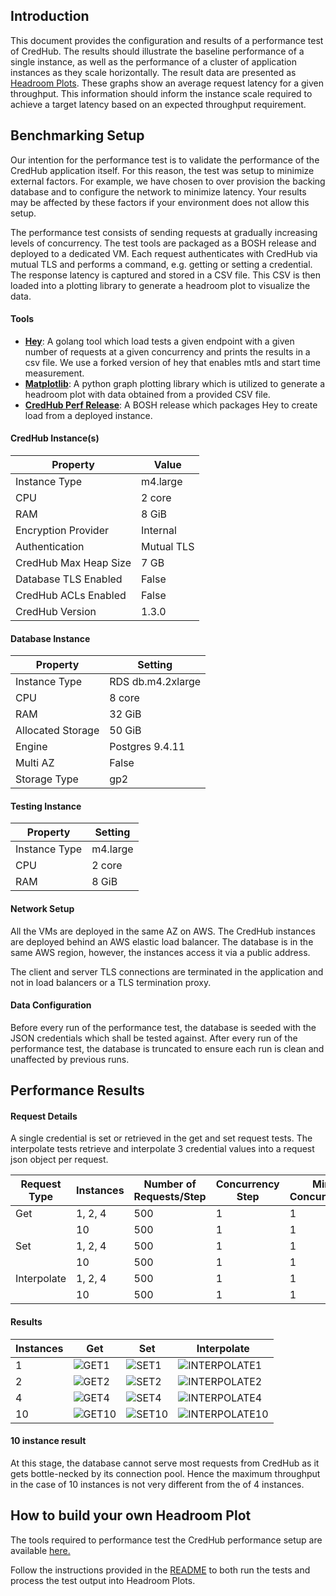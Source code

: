 ## Introduction

This document provides the configuration and results of a performance test of CredHub. The results should illustrate the baseline performance of a single instance, as well as the performance of a cluster of application instances as they scale horizontally. The result data are presented as [Headroom Plots][1]. These graphs show an average request latency for a given throughput. This information should inform the instance scale required to achieve a target latency based on an expected throughput requirement.

[1]:https://github.com/adrianco/headroom-plot

## Benchmarking Setup

Our intention for the performance test is to validate the performance of the CredHub application itself. For this reason, the test was setup to minimize external factors. For example, we have chosen to over provision the backing database and to configure the network to minimize latency. Your results may be affected by these factors if your environment does not allow this setup.

The performance test consists of sending requests at gradually increasing levels of concurrency. The test tools are packaged as a BOSH release and deployed to a dedicated VM. Each request authenticates with CredHub via mutual TLS and performs a command, e.g. getting or setting a credential. The response latency is captured and stored in a CSV file. This CSV is then loaded into a plotting library to generate a headroom plot to visualize the data.


#### Tools

* **[Hey][2]**: A golang tool which load tests a given endpoint with a given number of requests at a given concurrency and prints the results in a csv file. We use a forked version of hey that enables mtls and start time measurement.
* **[Matplotlib][3]**: A python graph plotting library which is utilized to generate a headroom plot with data obtained from a provided CSV file.
* **[CredHub Perf Release][4]**: A BOSH release which packages Hey to create load from a deployed instance.

[2]:https://github.com/cf-routing/hey
[3]:https://github.com/matplotlib/matplotlib
[4]:https://github.com/cloudfoundry-incubator/credhub-perf-release

#### CredHub Instance(s)

| Property              | Value      |
|-----------------------|------------|
| Instance Type         | m4.large   |
| CPU                   | 2 core     |
| RAM                   | 8 GiB      |
| Encryption Provider   | Internal   |
| Authentication        | Mutual TLS |
| CredHub Max Heap Size | 7 GB       |
| Database TLS Enabled  | False      |
| CredHub ACLs Enabled  | False      |
| CredHub Version       | 1.3.0      |


#### Database Instance

| Property          | Setting           |
|-------------------|-------------------|
| Instance Type     | RDS db.m4.2xlarge |
| CPU               | 8 core            |
| RAM               | 32 GiB            |
| Allocated Storage | 50 GiB            |
| Engine            | Postgres 9.4.11   |
| Multi AZ          | False             |
| Storage Type      | gp2               |


#### Testing Instance

| Property          | Setting  |
|-------------------|----------|
| Instance Type     | m4.large |
| CPU               | 2 core   |
| RAM               | 8 GiB    |

#### Network Setup

All the VMs are deployed in the same AZ on AWS. The CredHub instances are deployed behind an AWS elastic load balancer. The database is in the same AWS region, however, the instances access it via a public address.

The client and server TLS connections are terminated in the application and not in load balancers or a TLS termination proxy.

#### Data Configuration

Before every run of the performance test, the database is seeded with the JSON credentials which shall be tested against.
After every run of the performance test, the database is truncated to ensure each run is clean and unaffected by previous runs.

## Performance Results

#### Request Details

A single credential is set or retrieved in the get and set request tests. The interpolate tests retrieve and interpolate 3 credential values into a request json object per request.

| Request Type |  Instances | Number of Requests/Step | Concurrency Step | Min Concurrency | Max Concurrency | Total Requests |
|------|-----|------|-------|-------|------|------|
| Get         | 1, 2, 4  | 500 | 1 | 1 | 60  | 30000
|             | 10       | 500 | 1 | 1 | 120 | 60000
| Set         | 1, 2, 4  | 500 | 1 | 1 | 40  | 20000
|             | 10       | 500 | 1 | 1 | 80  | 40000
| Interpolate | 1, 2, 4  | 500 | 1 | 1 | 50  | 25000
|             | 10       | 500 | 1 | 1 | 100 | 50000

#### Results

| Instances |  Get | Set | Interpolate |
|------|-----|------|-----|
| 1  | ![GET1](https://raw.githubusercontent.com/cloudfoundry-incubator/credhub/master/docs/images/GET_1_instance.png) | ![SET1](https://raw.githubusercontent.com/cloudfoundry-incubator/credhub/master/docs/images/SET_1_instance.png) | ![INTERPOLATE1](https://raw.githubusercontent.com/cloudfoundry-incubator/credhub/master/docs/images/INTERPOLATE_1_instance.png) |
| 2  | ![GET2](https://raw.githubusercontent.com/cloudfoundry-incubator/credhub/master/docs/images/GET_2_instance.png) | ![SET2](https://raw.githubusercontent.com/cloudfoundry-incubator/credhub/master/docs/images/SET_2_instance.png) | ![INTERPOLATE2](https://raw.githubusercontent.com/cloudfoundry-incubator/credhub/master/docs/images/INTERPOLATE_2_instance.png) |
| 4  | ![GET4](https://raw.githubusercontent.com/cloudfoundry-incubator/credhub/master/docs/images/GET_4_instance.png) | ![SET4](https://raw.githubusercontent.com/cloudfoundry-incubator/credhub/master/docs/images/SET_4_instance.png) | ![INTERPOLATE4](https://raw.githubusercontent.com/cloudfoundry-incubator/credhub/master/docs/images/INTERPOLATE_4_instance.png) |
| 10 | ![GET10](https://raw.githubusercontent.com/cloudfoundry-incubator/credhub/master/docs/images/GET_10_instance.png) | ![SET10](https://raw.githubusercontent.com/cloudfoundry-incubator/credhub/master/docs/images/SET_10_instance.png) | ![INTERPOLATE10](https://raw.githubusercontent.com/cloudfoundry-incubator/credhub/master/docs/images/INTERPOLATE_10_instance.png) |


#### 10 instance result

At this stage, the database cannot serve most requests from CredHub as it gets bottle-necked by its connection pool. Hence the maximum throughput in the case of 10 instances is not very different from the of 4 instances.

## How to build your own Headroom Plot

The tools required to performance test the CredHub performance setup are available [here.](https://github.com/cloudfoundry-incubator/credhub-perf-release)

Follow the instructions provided in the [README](https://github.com/cloudfoundry-incubator/credhub-performance/blob/master/README.md) to both run the tests and process the test output into Headroom Plots.
